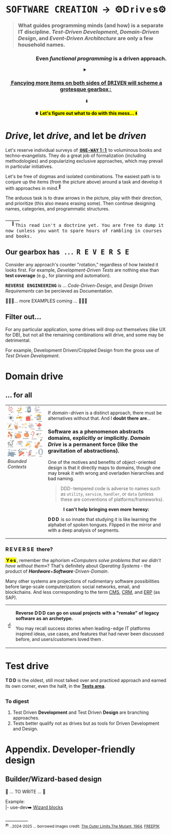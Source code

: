 <h1 align="center"><samp>SOFTWARE CREATION</samp> &nbsp;&rarr;&nbsp; ⚙️D&thinsp;r&thinsp;i&thinsp;v&thinsp;e&thinsp;s⚙️</h1>

> ### What guides programming minds (and how) is a separate IT discipline. _Test-Driven Development_, _Domain-Driven Design_, and _Event-Driven Architecture_ are only a few household names. 

<h3 align="right">Even <i>functional programming</i> is a driven approach.</h3>

<details align="center"><summary><h3><ins>&nbsp;<b>Fancying more items on both sides of <samp>DRIVEN</samp> will scheme a grotesque gearbox&thinsp;:</b>&thinsp;</ins></h3>&nbsp;⬇️</summary>
<br />
<p align="center"><picture><img alt="&thinsp;&nbsp; Combinational mess of drives and driven" src="../../../_rsc/_img/illus/AllDrives.jpg"/></picture></p>
</details>

<p align="center">⬆️&thinsp;<mark><b>Let's figure out what to do with this mess...</b>&thinsp;⬇️</mark></p>

# _Drive_, let _drive_, and let be _driven_

Let's reserve individual surveys of <ins><b>&thinsp;<samp>ONE-WAY</samp> 1&thinsp;:&thinsp;1&thinsp;</b></ins> to voluminous books and techno-evangelists. They do a great job of formalization (including methodologies) and popularizing exclusive approaches, which may prevail in particular initiatives.

Let's be free of dogmas and  isolated combinations. The easiest path is to conjure up the items (from the picture above) around a task and develop it with approaches in mind.<sup>🙋</sup>

The arduous task is to draw arrows in the picture,  play with their direction, and prioritize (this also means erasing some). Then continue designing names, categories, and programmatic structures.

\_______\
&nbsp; &nbsp; &nbsp;<sup>🙋</sup> <samp>This read isn't a doctrine yet. You are free to dump it now (unless you want to spare hours of rambling in courses and books.</samp>

## Our gearbox has &nbsp; .&thinsp;.&thinsp;.&nbsp; <samp>R&thinsp;E&thinsp;V&thinsp;E&thinsp;R&thinsp;S&thinsp;E</samp>

Consider any approach's counter "rotation," regardless of how twisted it looks first. For example, _Development-Driven Tests_ are nothing else than **test coverage** (e.g., for planning and automation).

<samp><b>REVERSE ENGINEERING</b></samp> is ... _Code-Driven-Design_, and _Design Driven Requirements_ can be percieved as Documentation.

🚧🚧🚧... more EXAMPLES coming ... 🚧🚧🚧

## Filter out...

For any particular application, some drives will drop out themselves (like UX for DB), but not all the remaining combinations will drive, and some may be detrimental.

For example, Development Driven/Crippled Design from the gross use of _Test Driven Development_.

#  Domain drive

## ... for all

<table><tr valign="top"><td width="25%"><picture>
  <img alt="&nbsp;Snapshot of illustrated kids alphabet" src="../../../_rsc/_img/illus/freepik.com-KidsAbc.jpg" title="&nbsp;courtesy of FREEP!K&#013;&#010;(freepik.com)" />
</picture><br />
<i>Bounded Contexts</i>
</td><td>
  
If <i>domain-driven</i> is a distinct approach, there must be alternatives without that. And I <b>doubt there are</b>...

### Software as a phenomenon abstracts domains, explicitly or implicitly. _Domain Drive_ is a permanent force (like the gravitation of abstractions).

One of the motives and benefits of object-oriented design is that it directly maps to domains, though one may break it with wrong and overladen hierarchies and bad naming.

<blockquote><p>DDD-tempered code is adverse to names such as <code>utility</code>, <code>service</code>, <code>handler</code>, or <code>data</code> (unless these are conventions of platforms/frameworks).</p></blockquote>

<p align="center"><b>I can't help bringing even more heresy:</b></p>

<b>D&thinsp;D&thinsp;D&thinsp;</b> is so innate that studying it is like learning the alphabet of spoken tongues. Flipped in the mirror and with a deep analysis of segments.
</td></tr></table>

### R&thinsp;E&thinsp;V&thinsp;E&thinsp;R&thinsp;S&thinsp;E&nbsp; there?

**<mark>&thinsp;Y&thinsp;e&thinsp;s&thinsp;</mark>**, remember the aphorism «_Computers solve problems that we didn't have without them_»? That's definitely about _Operating Systems_ - the product of <i><b>Hardware</b></i>+<i><b>Software</b>-Driven-Domain</i>.

Many other systems are projections of rudimentary software possibilities before large-scale computerization: social networks, email, and blockchains. And less corresponding to the term 
<span title="&nbsp;Content Management System"><ins>CMS</ins></span>, <span title="&nbsp;Customer Relationship Management "><ins>CRM</ins></span>, and <span title="&nbsp;Erterpise Resource Planning"><ins>ERP</ins></span> (as SAP).

<table><tr><td>☝️</td><td>
<p><b>Reverse D&thinsp;D&thinsp;D can go on usual projects with a "remake" of legacy software as an archetype.</b></p>
<p>You may recall success stories when leading-edge IT platforms inspired ideas, use cases, and features that had never been discussed before, and users/customers loved them .</p>
</td></tr></table>

# Test drive

**T&thinsp;D&thinsp;D** is the oldest, still most talked over and practiced approach and earned its own corner, even the hall❗, in the [**Tests area**](../../tests).

### To digest

1) Test Driven **Development** and Test Driven **Design** are branching approaches.
2) Tests better qualify not as drives but as tools for Driven Development and Design.


# Appendix. Developer-friendly design

## Builder/Wizard-based design

🚧 ... TO WRITE ... 🚧

Example:\
|- use-dev➡️ [Wizard blocks](https://github.com/bytesbauhaus/use-dev/blob/main/src/TuttiFrutti/WizConstr/README.md)

\___________\
🔚 <sub> ..2024-2025 ... borrowed images credit: [The Outer Limits.The&nbsp;Mutant, 1964](https://www.imdb.com/title/tt0667845/?ref_=ttep_ep25), [FREEP1K](FREEP!K (freepik.com))</sub>
